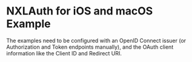 # NXLAuth for iOS and macOS Example

The examples need to be configured with an OpenID Connect issuer (or
Authorization and Token endpoints manually), and the OAuth client information
like the Client ID and Redirect URI.


